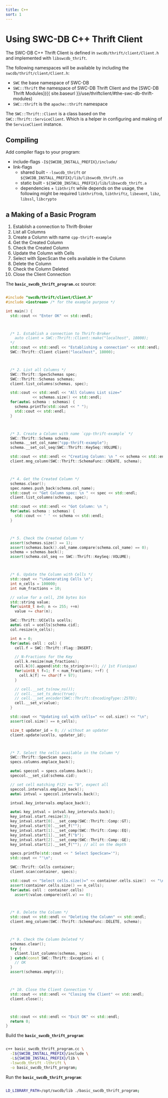 ```yaml
---
title: C++
sort: 1
---
```



# Using SWC-DB C++ Thrift Client

The SWC-DB C++ Thrift Client is defined in ```swcdb/thrift/client/Client.h``` and implemented with ```libswcdb_thrift```.

The following namespaces will be available by including the ```swcdb/thrift/client/Client.h```:
  * ```SWC``` the base namespace of SWC-DB
  * ```SWC::Thrift``` the namespace of SWC-DB Thrift Client and the [SWC-DB Thrift Modules]({{ site.baseurl }}/use/thriftclient/#the-swc-db-thrift-modules)
  * ```SWC::thrift``` is the ```apache::thrift``` namespace

The ```SWC::Thrift::Client``` is a class based on the ```SWC::Thrift::ServiceClient```. Which is a helper in configuring and making of the `ServiceClient` instance.



## Compiling

Add compiler flags to your program:
* include-flags ```-I${SWCDB_INSTALL_PREFIX}/include/```
* link-flags
  * shared built - ```-lswcdb_thrift``` or ```${SWCDB_INSTALL_PREFIX}/lib/libswcdb_thrift.so```
  * static built - ```${SWCDB_INSTALL_PREFIX}/lib/libswcdb_thrift.a```
  * dependencies  +  ```libthrift``` while depends on the usage, the following might be required ```libthriftnb```, ```libthriftz```, ```libevent```, ```libz```, ```libssl```, ```libcrypto```


## a Making of a Basic Program
1. Establish a connection to Thrift-Broker 
2. List all Columns
3. Create a Column with name `cpp-thrift-example`
4. Get the Created Column
5. Check the Created Column
6. Update the Column with Cells
7. Select with SpecScan the cells available in the Column
8. Delete the Column
9. Check the Column Deleted
10. Close the Client Connection


The **`basic_swcdb_thrift_program.cc`** source:
```cpp

#include "swcdb/thrift/client/Client.h"
#include <iostream> /* for the example purpose */

int main() {
  std::cout << "Enter OK" << std::endl;



  /* 1. Establish a connection to Thrift-Broker
    auto client = SWC::Thrift::Client::make("localhost", 18000);
  */
  std::cout << std::endl << "Establishing a connection" << std::endl;
  SWC::Thrift::Client client("localhost", 18000);



  /* 2. List all Columns */
  SWC::Thrift::SpecSchemas spec;
  SWC::Thrift::Schemas schemas;
  client.list_columns(schemas, spec);

  std::cout << std::endl << "All Columns List size="
            << schemas.size() << std::endl;
  for(auto& schema : schemas) {
    schema.printTo(std::cout << " ");
    std::cout << std::endl;
  }



  /* 3. Create a Column with name `cpp-thrift-example` */
  SWC::Thrift::Schema schema;
  schema.__set_col_name("cpp-thrift-example");
  schema.__set_col_seq(SWC::Thrift::KeySeq::VOLUME);

  std::cout << std::endl << "Creating Column: \n " << schema << std::endl;
  client.mng_column(SWC::Thrift::SchemaFunc::CREATE, schema);



  /* 4. Get the Created Column */
  schemas.clear();
  spec.names.push_back(schema.col_name);
  std::cout << "Get Column spec: \n " << spec << std::endl;
  client.list_columns(schemas, spec);

  std::cout << std::endl << "Got Column: \n ";
  for(auto& schema : schemas) {
    std::cout << ' ' << schema << std::endl;
  }



  /* 5. Check the Created Column */
  assert(schemas.size() == 1);
  assert(schemas.back().col_name.compare(schema.col_name) == 0);
  schema = schemas.back();
  assert(schema.col_seq == SWC::Thrift::KeySeq::VOLUME);



  /* 6. Update the Column with Cells */
  std::cout << "\nGenerating Cells \n";
  int n_cells = 100000;
  int num_fractions = 10;

  // value for a cell, 256 bytes bin
  std::string value;
  for(uint8_t n=0; n <= 255; ++n)
    value += char(n);

  SWC::Thrift::UCCells ucells;
  auto& col = ucells[schema.cid];
  col.resize(n_cells);

  int n = 0;
  for(auto& cell : col) {
    cell.f = SWC::Thrift::Flag::INSERT;

    // N-Fractions for the Key
    cell.k.resize(num_fractions);
    cell.k[0].append(std::to_string(n++)); // 1st F(unique)
    for(uint8_t f=1; f < num_fractions; ++f) {
      cell.k[f] += char(f + 97);
    }

    // cell.__set_ts(now_ns());
    // cell.__set_ts_desc(true);
    // cell.__set_encoder(SWC::Thrift::EncodingType::ZSTD);
    cell.__set_v(value);
  }

  std::cout << "Updating col with cells=" << col.size() << "\n";
  assert(col.size() == n_cells);

  size_t updater_id = 0; // without an updater
  client.update(ucells, updater_id);



  /* 7. Select the cells available in the Column */
  SWC::Thrift::SpecScan specs;
  specs.columns.emplace_back();

  auto& speccol = specs.columns.back();
  speccol.__set_cid(schema.cid);

  // set cell matching F(2) == "b", expect all
  speccol.intervals.emplace_back();
  auto& intval = speccol.intervals.back();

  intval.key_intervals.emplace_back();

  auto& key_intval = intval.key_intervals.back();
  key_intval.start.resize(3);
  key_intval.start[0].__set_comp(SWC::Thrift::Comp::GT);
  key_intval.start[0].__set_f("");
  key_intval.start[1].__set_comp(SWC::Thrift::Comp::EQ);
  key_intval.start[1].__set_f("b");
  key_intval.start[2].__set_comp(SWC::Thrift::Comp::GE);
  key_intval.start[2].__set_f(""); // all on the depth

  specs.printTo(std::cout << " Select SpecScan='");
  std::cout << "'\n";

  SWC::Thrift::Cells container;
  client.scan(container, specs);

  std::cout << "Select cells.size()=" << container.cells.size()  << "\n";
  assert(container.cells.size() == n_cells);
  for(auto& cell : container.cells)
    assert(value.compare(cell.v) == 0);



  /* 8. Delete the Column */
  std::cout << std::endl << "Deleting the Column" << std::endl;
  client.mng_column(SWC::Thrift::SchemaFunc::DELETE, schema);



  /* 9. Check the Column Deleted */
  schemas.clear();
  try {
    client.list_columns(schemas, spec);
  } catch(const SWC::Thrift::Exception& e) {
    // OK
  }
  assert(schemas.empty());



  /* 10. Close the Client Connection */
  std::cout << std::endl << "Closing the Client" << std::endl;
  client.close();



  std::cout << std::endl << "Exit OK" << std::endl;
  return 0;
}

```




Build the **`basic_swcdb_thrift_program`**:
```bash

c++ basic_swcdb_thrift_program.cc \
  -I${SWCDB_INSTALL_PREFIX}/include \
  -L${SWCDB_INSTALL_PREFIX}/lib \
  -lswcdb_thrift -lthrift \
  -o basic_swcdb_thrift_program;
```



Run the **`basic_swcdb_thrift_program`**:
```bash

LD_LIBRARY_PATH=/opt/swcdb/lib ./basic_swcdb_thrift_program;
```


